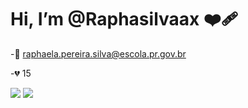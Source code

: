 # Hi, I’m @Raphasilvaax :mending_heart:
-:love_letter: raphaela.pereira.silva@escola.pr.gov.br


-:broken_heart: 15 

![](https://img.shields.io/badge/Scratch-4D97FF?style=for-the-badge&logo=Scratch&logoColor=white)
![](https://img.shields.io/badge/JavaScript-323330?style=for-the-badge&logo=javascript&logoColor=F7DF1E)
